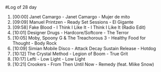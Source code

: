#Log of 28 day

1. [00:00] Janet Camargo - Janet Camargo - Mujer de mito
1. [09:09] Manuel Printzen - Ready Set Sessions - El Gigante
1. [09:58] Fake Blood - I Think I Like It - I Think I Like It (Radio Edit)
1. [10:01] Designer Drugs - Hardcore/Softcore - The Terror
1. [10:05] Moby, Spoony G & The Treachorous 3 - Healthy Food for Thought - Body Rock
1. [10:09] Simian Mobile Disco - Attack Decay Sustain Release - Hotdog
1. [10:12] The Crystal Method - Legion of Boom - True Grit
1. [10:17] Lefti - Low Light - Low Light
1. [10:21] Crookers - From Then Until Now - Remedy (feat. Miike Snow)
